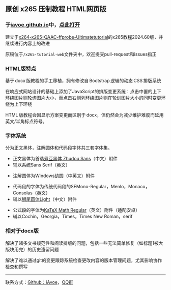 ## 原创 x265 压制教程 HTML网页版 

### 于[iavoe.github.io](https://iavoe.github.io/)中，[点此打开](./x265-tutorial-web/index.html)
<p>建立于<a href="https://github.com/iAvoe/x264-x265-QAAC-ffprobe-Ultimatetutorial">x264-x265-QAAC-ffprobe-Ultimatetutorial</a>的x265教程2024.60版，并继续进行内容上的改进</p>
<p>原稿位于<code>/x265-tutorial-web</code>文件夹中，欢迎提交pull-request和issues指正</p>

### HTML版特点
<p>基于&thinsp;docx&thinsp;版教程的手工移植，拥有修改自&thinsp;Bootstrap&thinsp;逻辑的动态&thinsp;CSS&thinsp;排版系统</p>
<p>在响应式网站设计的基础上添加了JavaScript的排版变更系统：点击中置的上下环绕图片则轮询图片大小，而点击右侧列环绕图片则在轮训图片大小的同时变更环绕为上下环绕</p>
<p>HTML&thinsp;版教程会因显示方案变更而区别于&thinsp;docx，但仍然会为减少维护难度而延用英文/半角标点符号。</p>

### 字体系统
<p>分为正文黑体，注解圆体和代码段字体共三套字体集。</p>
<ul>
    <li>正文黑体为首选<a href="https://github.com/Buernia/Zhudou-Sans">煮豆黑体 Zhudou Sans</a>（中文）附件</li>
    <li>辅以系统Sans Serif（英文）</li>
</ul>
<ul>
    <li>注解圆体为Windows幼圆（中英文）附件</li>
</ul>
<ul>
    <li>代码段的字体为传统代码段的SFMono-Regular，Menlo，Monaco，Consolas（英文）</li>
    <li>辅以<a href="https://github.com/max32002/swei-gothic/blob/master">狮尾圆体Light</a>（中文）附件</li>
</ul>
<ul>
    <li>公式段的字体为<a href="https://github.com/KaTeX/katex-fonts/blob/master/">KaTeX Math Regular</a>（英文）附件（适配安卓）</li>
    <li>辅以Cochin，Georgia，Times，Times New Roman，serif</li>
</ul>

### 相对于docx版
<p>解决了诸多文书规范性和阅读排版的问题，包括一些无法简单修复（如标题1被大版块用完）的历史遗留问题</p>
<p>解决了难以通过git的变更跟踪系统检查更改内容的版本管理问题，尤其影响协作检查和撰写</p>

-----

<p>联系方式：<a href="https://github.com/iAvoe/iAvoe">Github：iAvoe</a>，<a href="https://jq.qq.com/?_wv=1027&k=5YJFXyf">QQ群</a></p>
